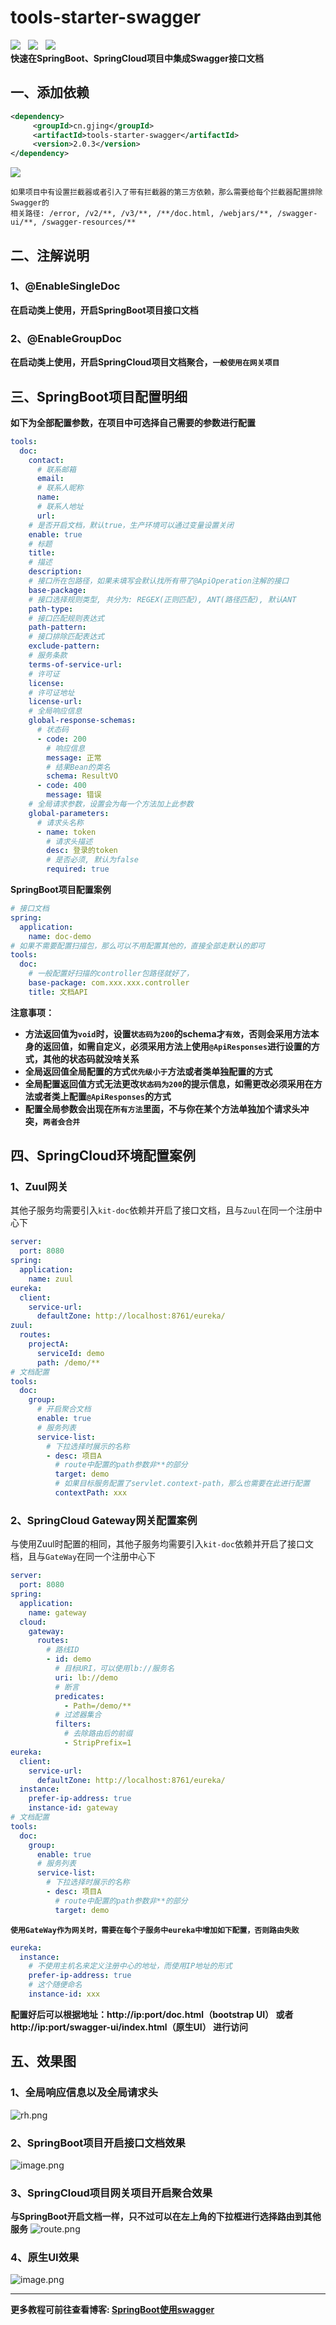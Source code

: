# tools-starter-swagger
![](https://img.shields.io/badge/version-2.0.3-green.svg) &nbsp; 
![](https://img.shields.io/badge/author-Gjing-green.svg) &nbsp; 
![](https://img.shields.io/badge/builder-success-green.svg)   
**快速在SpringBoot、SpringCloud项目中集成Swagger接口文档**
## 一、添加依赖
```xml
<dependency>
     <groupId>cn.gjing</groupId>
     <artifactId>tools-starter-swagger</artifactId>
     <version>2.0.3</version>
</dependency>
```

**![](https://img.shields.io/badge/warn-%E5%89%8D%E8%A8%80-yellow)**
```text
如果项目中有设置拦截器或者引入了带有拦截器的第三方依赖，那么需要给每个拦截器配置排除Swagger的     
相关路径: /error, /v2/**, /v3/**, /**/doc.html, /webjars/**, /swagger-ui/**, /swagger-resources/**
```

## 二、注解说明

### 1、@EnableSingleDoc

**在启动类上使用，开启SpringBoot项目接口文档**

### 2、@EnableGroupDoc

**在启动类上使用，开启SpringCloud项目文档聚合，``一般使用在网关项目``**

## 三、SpringBoot项目配置明细

**如下为全部配置参数，在项目中可选择自己需要的参数进行配置**

```yaml
tools:
  doc:
    contact:
      # 联系邮箱
      email:
      # 联系人昵称
      name:
      # 联系人地址
      url:
    # 是否开启文档，默认true，生产环境可以通过变量设置关闭
    enable: true
    # 标题
    title:
    # 描述
    description:
    # 接口所在包路径，如果未填写会默认找所有带了@ApiOperation注解的接口
    base-package:
    # 接口选择规则类型, 共分为: REGEX(正则匹配), ANT(路径匹配), 默认ANT
    path-type:
    # 接口匹配规则表达式
    path-pattern:
    # 接口排除匹配表达式
    exclude-pattern:
    # 服务条款
    terms-of-service-url:
    # 许可证
    license:
    # 许可证地址
    license-url:
    # 全局响应信息
    global-response-schemas:
      # 状态码
      - code: 200
        # 响应信息
        message: 正常
        # 结果Bean的类名
        schema: ResultVO
      - code: 400
        message: 错误
    # 全局请求参数，设置会为每一个方法加上此参数
    global-parameters:
      # 请求头名称
      - name: token
        # 请求头描述
        desc: 登录的token
        # 是否必须, 默认为false
        required: true
```

**SpringBoot项目配置案例**

```yaml
# 接口文档
spring:
  application:
    name: doc-demo
# 如果不需要配置扫描包，那么可以不用配置其他的，直接全部走默认的即可
tools:
  doc:
    # 一般配置好扫描的controller包路径就好了，
    base-package: com.xxx.xxx.controller
    title: 文档API
```

**注意事项：**

* **方法返回值为``void``时，设置``状态码为200``的schema才``有效``，否则会采用方法本身的返回值，如需自定义，必须采用方法上使用``@ApiResponses``进行设置的方式，其他的状态码就没啥关系**
* **全局返回值全局配置的方式``优先级小于``方法或者类单独配置的方式**
* **全局配置返回值方式无法更改``状态码为200``的提示信息，如需更改必须采用在方法或者类上配置``@ApiResponses``的方式**
* **配置全局参数会出现在``所有方法``里面，不与你在某个方法单独加个请求头冲突，``两者会合并``**

## 四、SpringCloud环境配置案例

### 1、Zuul网关

其他子服务均需要引入``kit-doc``依赖并开启了接口文档，且与``Zuul``在同一个注册中心下

```yaml
server:
  port: 8080
spring:
  application:
    name: zuul
eureka:
  client:
    service-url:
      defaultZone: http://localhost:8761/eureka/
zuul:
  routes:
    projectA:
      serviceId: demo
      path: /demo/**
# 文档配置
tools:
  doc:
    group:
      # 开启聚合文档
      enable: true
      # 服务列表
      service-list:
        # 下拉选择时展示的名称
        - desc: 项目A
          # route中配置的path参数非**的部分
          target: demo
          # 如果目标服务配置了servlet.context-path，那么也需要在此进行配置
          contextPath: xxx
```

### 2、SpringCloud Gateway网关配置案例
与使用Zuul时配置的相同，其他子服务均需要引入``kit-doc``依赖并开启了接口文档，且与``GateWay``在同一个注册中心下
```yaml
server:
  port: 8080
spring:
  application:
    name: gateway
  cloud:
    gateway:
      routes:
        # 路线ID
        - id: demo
          # 目标URI，可以使用lb://服务名
          uri: lb://demo
          # 断言
          predicates:
            - Path=/demo/**
          # 过滤器集合
          filters:
            # 去除路由后的前缀
            - StripPrefix=1
eureka:
  client:
    service-url:
      defaultZone: http://localhost:8761/eureka/
  instance:
    prefer-ip-address: true
    instance-id: gateway
# 文档配置
tools:
  doc:
    group:
      enable: true
      # 服务列表
      service-list:
        # 下拉选择时展示的名称
        - desc: 项目A
          # route中配置的path参数非**的部分
          target: demo
```
**``使用GateWay作为网关时，需要在每个子服务中eureka中增加如下配置，否则路由失败``**
```yaml
eureka:
  instance:
    # 不使用主机名来定义注册中心的地址，而使用IP地址的形式
    prefer-ip-address: true
    # 这个随便命名
    instance-id: xxx
```
**配置好后可以根据地址：http://ip:port/doc.html（bootstrap UI） 或者 http://ip:port/swagger-ui/index.html（原生UI） 进行访问**
## 五、效果图

### 1、全局响应信息以及全局请求头

![rh.png](https://upload-images.jianshu.io/upload_images/17866147-d3f7c4ce2fc5a95d.png?imageMogr2/auto-orient/strip%7CimageView2/2/w/1240)
### 2、SpringBoot项目开启接口文档效果
![image.png](https://upload-images.jianshu.io/upload_images/17866147-1982e7ac047a4931.png?imageMogr2/auto-orient/strip%7CimageView2/2/w/1240)


### 3、SpringCloud项目网关项目开启聚合效果
**与SpringBoot开启文档一样，只不过可以在左上角的下拉框进行选择路由到其他服务**
![route.png](https://upload-images.jianshu.io/upload_images/17866147-7f9cb4c0105884d6.png?imageMogr2/auto-orient/strip%7CimageView2/2/w/1240)
### 4、原生UI效果
![image.png](https://upload-images.jianshu.io/upload_images/17866147-712ea9e60fbdd3d6.png?imageMogr2/auto-orient/strip%7CimageView2/2/w/1240)

---
**更多教程可前往查看博客: [SpringBoot使用swagger](https://yq.aliyun.com/articles/703133?spm=a2c4e.11155435.0.0.68153312Yeo5xN)**

